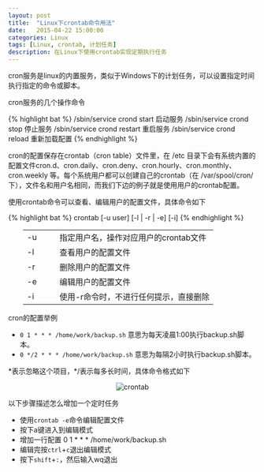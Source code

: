 ```yaml
---
layout: post
title:  "Linux下crontab命令用法"
date:   2015-04-22 15:00:00
categories: Linux
tags: [Linux, crontab, 计划任务]
description: 在Linux下使用crontab实现定期执行任务
---
```


cron服务是linux的内置服务，类似于Windows下的计划任务，可以设置指定时间执行指定的命令或脚本。

cron服务的几个操作命令

{% highlight bat %}
/sbin/service crond start    启动服务
/sbin/service crond stop     停止服务
/sbin/service crond restart  重启服务
/sbin/service crond reload   重新加载配置
{% endhighlight %}

cron的配置保存在crontab（cron table）文件里，在 /etc 目录下会有系统内置的配置文件cron.d、cron.daily、cron.deny、cron.hourly、cron.monthly、cron.weekly 等。每个系统用户都可以创建自己的crontab（在 /var/spool/cron/ 下），文件名和用户名相同，而我们下边的例子就是使用用户的crontab配置。

使用crontab命令可以查看、编辑用户的配置文件，具体命令如下

{% highlight bat %}
crontab [-u user] [-l | -r | -e] [-i]
{% endhighlight %}

<table style="margin-left:30px;">
  <tr>
    <td style="width:50px;">-u</td>
    <td>指定用户名，操作对应用户的crontab文件</td>
  </tr>
  <tr>
    <td>-l</td>
    <td>查看用户的配置文件</td>
  </tr>
  <tr>
    <td>-r</td>
    <td>删除用户的配置文件</td>
  </tr>
  <tr>
    <td>-e</td>
    <td>编辑用户的配置文件</td>
  </tr>
  <tr>
    <td>-i</td>
    <td>使用-r命令时，不进行任何提示，直接删除</td>
  </tr>
</table>

cron的配置举例

* <code>0 1 * * * /home/work/backup.sh</code> 意思为每天凌晨1:00执行backup.sh脚本。
* <code>0 */2 * * * /home/work/backup.sh</code> 意思为每隔2小时执行backup.sh脚本。

\*表示忽略这个项目，\*/表示每多长时间，具体命令格式如下

<div style="text-align: center;">
<img style="max-width:100%;" src="http://i1373.photobucket.com/albums/ag384/abel_liu/GitHub/crontab-example_zpsqq6tz85k.jpg" border="0" alt="crontab"/>
</div>

以下步骤描述怎么增加一个定时任务

 * 使用<code>crontab -e</code>命令编辑配置文件
 * 按下a键进入到编辑模式
 * 增加一行配置 0 1 * * * /home/work/backup.sh
 * 编辑完按<code>ctrl</code>+<code>c</code>退出编辑模式
 * 按下<code>shift</code>+<code>:</code>，然后输入wq退出
